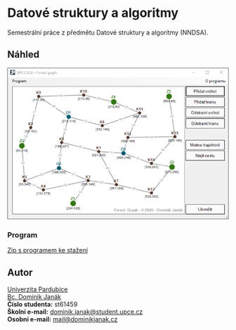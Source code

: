 # Datové struktury a algoritmy 
Semestrální práce z předmětu Datové struktury a algoritmy (NNDSA).

## Náhled
![alt text][logo]

### Program
[Zip s programem ke stažení](https://www.dominikjanak.cz/_files/ForestGraph_1.zip)

## Autor
[Univerzita Pardubice](https://www.upce.cz/)\
[Bc. Dominik Janák](https://www.dominikjanak.cz/)\
**Číslo studenta:** st61459\
**Školní e-mail:** [dominik.janak@student.upce.cz](mailto:dominik.janak@student.upce.cz)\
**Osobní e-mail:** [mail@dominikjanak.cz](mailto:mail@dominikjanak.cz)

[logo]: preview.png "Náhled programu"